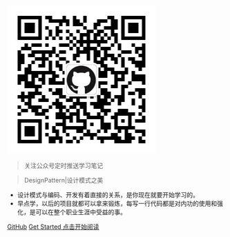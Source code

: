 <!-- _coverpage.md -->

![logo](https://github.com/igeekdong/image_store/blob/main/officialAccountPic/qrcode_for_gh_b6fb5bbeaaca_344.jpg?raw=true)
> 关注公众号定时推送学习笔记

> DesignPattern|设计模式之美

- 设计模式与编码、开发有着直接的关系，是你现在就要开始学习的。
- 早点学，以后的项目就都可以拿来锻炼，每写一行代码都是对内功的使用和强化，是可以在整个职业生涯中受益的事。

[GitHub](https://github.com/igeekdong)
[Get Started 点击开始阅读](/?id=Headline1)